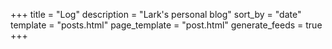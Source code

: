+++
title = "Log"
description = "Lark's personal blog"
sort_by = "date"
template = "posts.html"
page_template = "post.html"
generate_feeds = true
+++
